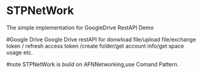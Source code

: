 # STPNetWork
The simple implementation for GoogleDrive RestAPI Demo

#Google Drive 
Google Drive restAPI for donwload file/upload file/exchange token / refresh access token /create folder/get account info/get space usage etc.

#note
STPNetWork is build on AFNNetworking,use Comand Pattern.



